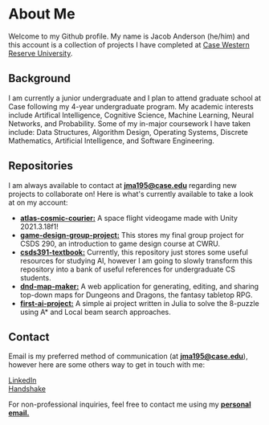 # About Me

Welcome to my Github profile. My name is Jacob Anderson (he/him) and this account is a collection of projects I have completed at [Case Western Reserve University](https://case.edu/). 

## Background

I am currently a junior undergraduate and I plan to attend graduate school at Case following my 4-year undergraduate program. My academic interests include Artifical Intelligence, Cognitive Science, Machine Learning, Neural Networks, and Probability. Some of my in-major coursework I have taken include: Data Structures, Algorithm Design, Operating Systems, Discrete Mathematics, Artificial Intelligence, and Software Engineering.

## Repositories

I am always available to contact at **[jma195@case.edu](mailto:jma195@case.edu)** regarding new projects to collaborate on! Here is what's currently available to take a look at on my account:

- **[atlas-cosmic-courier:](https://github.com/jmanderson0119/atlas-cosmic-courier)** A space flight videogame made with Unity 2021.3.18f1!
- **[game-design-group-project:](https://github.com/jmanderson0119/game-design-group-project)** This stores my final group project for CSDS 290, an introduction to game design course at CWRU.
- **[csds391-textbook:](https://github.com/jmanderson0119/csds391-textbook)** Currently, this repository just stores some useful resources for studying AI, however I am going to slowly transform this repository into a bank of useful references for undergraduate CS students.
- **[dnd-map-maker:](https://github.com/jmanderson0119/dnd-map-maker)** A web application for generating, editing, and sharing top-down maps for Dungeons and Dragons, the fantasy tabletop RPG.
- **[first-ai-project:](https://github.com/jmanderson0119/first-ai-project)** A simple ai project written in Julia to solve the 8-puzzle using A* and Local beam search approaches.


## Contact

Email is my preferred method of communication (at **[jma195@case.edu](mailto:jma195@case.edu)**), however here are some others way to get in touch with me:

<a href="https://www.linkedin.com/in/jacob-anderson-swe/">LinkedIn</a> <br>
<a href="https://cwru.joinhandshake.com/stu/users/33294140">Handshake</a>

For non-professional inquiries, feel free to contact me using my **[personal email.](mailto:janderson011903@gmail.com)**

